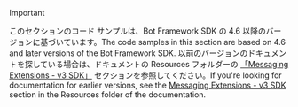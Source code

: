 > [!Important]
> <span data-ttu-id="a22a3-101">このセクションのコード サンプルは、Bot Framework SDK の 4.6 以降のバージョンに基づいています。</span><span class="sxs-lookup"><span data-stu-id="a22a3-101">The code samples in this section are based on 4.6 and later versions of the Bot Framework SDK.</span></span> <span data-ttu-id="a22a3-102">以前のバージョンのドキュメントを探している場合は、ドキュメントの Resources フォルダーの [「Messaging Extensions - v3 SDK」](~/resources/messaging-extension-v3/messaging-extensions-overview.md) セクションを参照してください。</span><span class="sxs-lookup"><span data-stu-id="a22a3-102">If you're looking for documentation for earlier versions, see the [Messaging Extensions - v3 SDK](~/resources/messaging-extension-v3/messaging-extensions-overview.md) section in the Resources folder of the documentation.</span></span>
